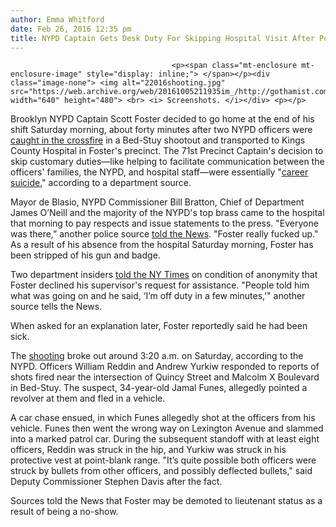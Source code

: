 ```yaml
---
author: Emma Whitford
date: Feb 26, 2016 12:35 pm
title: NYPD Captain Gets Desk Duty For Skipping Hospital Visit After Police-Involved Shootout
---
```


	
										<p><span class="mt-enclosure mt-enclosure-image" style="display: inline;"> </span></p><div class="image-none"> <img alt="22016shooting.jpg" src="https://web.archive.org/web/20161005211935im_/http://gothamist.com/attachments/nyc_ewhitford/22016shooting.jpg" width="640" height="480"> <br> <i> Screenshots. </i></div> <p></p>

<p>Brooklyn NYPD Captain Scott Foster decided to go home at the end of his shift Saturday morning, about forty minutes after two NYPD officers were <a href="https://web.archive.org/web/20161005211935/http://gothamist.com/2016/02/21/two_nypd_officers_shot_in_bed-stuy_1.php">caught in the crossfire</a> in a Bed-Stuy shootout and transported to Kings County Hospital in Foster&apos;s precinct. The 71st Precinct Captain&apos;s decision to skip customary duties&#x2014;like helping to facilitate communication between the officers&apos; families, the NYPD, and hospital staff&#x2014;were essentially &quot;<a href="https://web.archive.org/web/20161005211935/http://www.nydailynews.com/new-york/nypd-captain-clocked-2-cops-shot-brooklyn-article-1.2544020">career suicide</a>,&quot; according to a department source. </p>

<p>Mayor de Blasio, NYPD Commissioner Bill Bratton, Chief of Department James O&#x2019;Neill and the majority of the NYPD&apos;s top brass came to the hospital that morning to pay respects and issue statements to the press. &quot;Everyone was there,&#x201D; another police source <a href="https://web.archive.org/web/20161005211935/http://www.nydailynews.com/new-york/nypd-captain-clocked-2-cops-shot-brooklyn-article-1.2544020">told the News</a>. &quot;Foster really fucked up.&quot; As a result of his absence from the hospital Saturday morning, Foster has been stripped of his gun and badge.  </p>

<p>Two department insiders <a href="https://web.archive.org/web/20161005211935/http://www.nytimes.com/2016/02/26/nyregion/new-york-police-captain-is-put-on-modified-duty-for-not-helping-after-shootout.html?partner=rss&amp;emc=rss&amp;_r=0">told the NY Times</a> on condition of anonymity that Foster declined his supervisor&apos;s request for assistance. &quot;People told him what was going on and he said, &#x2018;I&#x2019;m off duty in a few minutes,&apos;&quot; another source tells the News.</p>

<p>When asked for an explanation later, Foster reportedly said he had been sick. </p>

<p>The <a href="https://web.archive.org/web/20161005211935/http://gothamist.com/2016/02/20/two_nypd_officers_shot_in_bed-stuy.php">shooting</a> broke out around 3:20 a.m. on Saturday, according to the NYPD. Officers William Reddin and Andrew Yurkiw responded to reports of shots fired near the intersection of Quincy Street and Malcolm X Boulevard in Bed-Stuy. The suspect, 34-year-old Jamal Funes, allegedly pointed a revolver at them and fled in a vehicle.</p>

<p>A car chase ensued, in which Funes allegedly shot at the officers from his vehicle. Funes then went the wrong way on Lexington Avenue and slammed into a marked patrol car. During the subsequent standoff with at least eight officers, Reddin was struck in the hip, and Yurkiw was struck in his protective vest at point-blank range. &quot;It&#x2019;s quite possible both officers were struck by bullets from other officers, and possibly deflected bullets,&quot; said Deputy Commissioner Stephen Davis after the fact. </p>

<p>Sources told the News that Foster may be demoted to lieutenant status as a result of being a no-show. </p>					
										
									
				